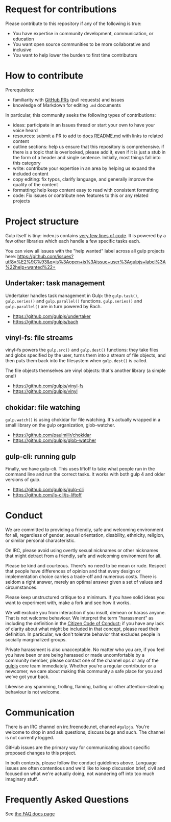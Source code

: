 # Request for contributions

Please contribute to this repository if any of the following is true:
- You have expertise in community development, communication, or education
- You want open source communities to be more collaborative and inclusive
- You want to help lower the burden to first time contributors

# How to contribute

Prerequisites:

- familiarity with [GitHub PRs](https://help.github.com/articles/using-pull-requests) (pull requests) and issues
- knowledge of Markdown for editing `.md` documents

In particular, this community seeks the following types of contributions:

- ideas: participate in an Issues thread or start your own to have your voice
heard
- resources: submit a PR to add to [docs README.md](/docs/README.md) with links to related content
- outline sections: help us ensure that this repository is comprehensive. if
there is a topic that is overlooked, please add it, even if it is just a stub
in the form of a header and single sentence. Initially, most things fall into
this category
- write: contribute your expertise in an area by helping us expand the included
content
- copy editing: fix typos, clarify language, and generally improve the quality
of the content
- formatting: help keep content easy to read with consistent formatting
- code: Fix issues or contribute new features to this or any related projects

# Project structure

Gulp itself is tiny: index.js contains [very few lines of code](https://github.com/gulpjs/gulp/blob/4.0/index.js).
It is powered by a few other libraries which each handle a few specific tasks
each.

You can view all issues with the "help wanted" label across all gulp projects
here: https://github.com/issues?utf8=%E2%9C%93&q=is%3Aopen+is%3Aissue+user%3Agulpjs+label%3A%22help+wanted%22+

## Undertaker: task management

Undertaker handles task management in Gulp: the `gulp.task()`, `gulp.series()`
and `gulp.parallel()` functions. `gulp.series()` and `gulp.parallel()` are in
turn powered by Bach.

- https://github.com/gulpjs/undertaker
- https://github.com/gulpjs/bach

## vinyl-fs: file streams

vinyl-fs powers the `gulp.src()` and `gulp.dest()` functions: they take files
and globs specified by the user, turns them into a stream of file objects,
and then puts them back into the filesystem when `gulp.dest()` is called.

The file objects themselves are vinyl objects: that's another library (a simple
one!)

- https://github.com/gulpjs/vinyl-fs
- https://github.com/gulpjs/vinyl

## chokidar: file watching

`gulp.watch()` is using chokidar for file watching. It's actually wrapped in a
small library on the gulp organization, glob-watcher.

- https://github.com/paulmillr/chokidar
- https://github.com/gulpjs/glob-watcher

## gulp-cli: running gulp

Finally, we have gulp-cli. This uses liftoff to take what people run in the
command line and run the correct tasks. It works with both gulp 4 and older
versions of gulp.

- https://github.com/gulpjs/gulp-cli
- https://github.com/js-cli/js-liftoff

# Conduct

We are committed to providing a friendly, safe and welcoming environment for
all, regardless of gender, sexual orientation, disability, ethnicity, religion,
or similar personal characteristic.

On IRC, please avoid using overtly sexual nicknames or other nicknames that
might detract from a friendly, safe and welcoming environment for all.

Please be kind and courteous. There's no need to be mean or rude.
Respect that people have differences of opinion and that every design or
implementation choice carries a trade-off and numerous costs. There is seldom
a right answer, merely an optimal answer given a set of values and
circumstances.

Please keep unstructured critique to a minimum. If you have solid ideas you
want to experiment with, make a fork and see how it works.

We will exclude you from interaction if you insult, demean or harass anyone.
That is not welcome behaviour. We interpret the term "harassment" as
including the definition in the
[Citizen Code of Conduct](http://citizencodeofconduct.org/);
if you have any lack of clarity about what might be included in that concept,
please read their definition. In particular, we don't tolerate behavior that
excludes people in socially marginalized groups.

Private harassment is also unacceptable. No matter who you are, if you feel
you have been or are being harassed or made uncomfortable by a community
member, please contact one of the channel ops or any of the
[gulpjs](https://github.com/orgs/gulpjs/people) core team
immediately. Whether you're a regular contributor or a newcomer, we care about
making this community a safe place for you and we've got your back.

Likewise any spamming, trolling, flaming, baiting or other attention-stealing
behaviour is not welcome.


# Communication

There is an IRC channel on irc.freenode.net, channel `#gulpjs`. You're
welcome to drop in and ask questions, discuss bugs and such. The channel is
not currently logged.

GitHub issues are the primary way for communicating about specific proposed
changes to this project.

In both contexts, please follow the conduct guidelines above. Language issues
are often contentious and we'd like to keep discussion brief, civil and focused
on what we're actually doing, not wandering off into too much imaginary stuff.

# Frequently Asked Questions

See [the FAQ docs page](/docs/FAQ.md)
